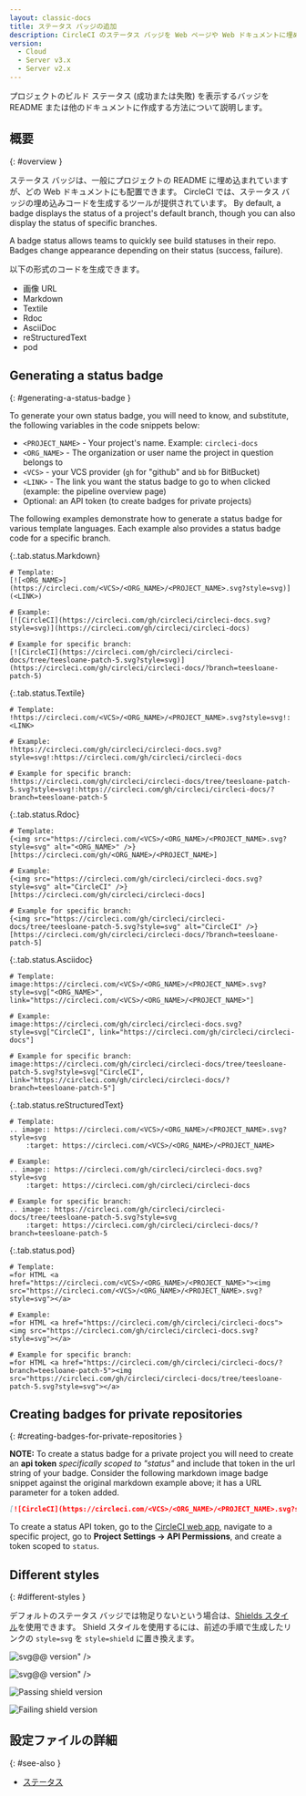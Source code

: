 ```yaml
---
layout: classic-docs
title: ステータス バッジの追加
description: CircleCI のステータス バッジを Web ページや Web ドキュメントに埋め込む方法
version:
  - Cloud
  - Server v3.x
  - Server v2.x
---
```


プロジェクトのビルド ステータス (成功または失敗) を表示するバッジを README または他のドキュメントに作成する方法について説明します。

## 概要
{: #overview }

ステータス バッジは、一般にプロジェクトの README に埋め込まれていますが、どの Web ドキュメントにも配置できます。 CircleCI では、ステータス バッジの埋め込みコードを生成するツールが提供されています。 By default, a badge displays the status of a project's default branch, though you can also display the status of specific branches.

A badge status allows teams to quickly see build statuses in their repo. Badges change appearance depending on their status (success, failure).

以下の形式のコードを生成できます。
- 画像 URL
- Markdown
- Textile
- Rdoc
- AsciiDoc
- reStructuredText
- pod

## Generating a status badge
{: #generating-a-status-badge }

To generate your own status badge, you will need to know, and substitute, the following variables in the code snippets below:

- `<PROJECT_NAME>` - Your project's name. Example: `circleci-docs`
- `<ORG_NAME>` - The organization or user name the project in question belongs to
- `<VCS>` - your VCS provider (`gh` for "github" and `bb` for BitBucket)
- `<LINK>` - The link you want the status badge to go to when clicked (example: the pipeline overview page)
- Optional: an API token (to create badges for private projects)

The following examples demonstrate how to generate a status badge for various template languages. Each example also provides a status badge code for a specific branch.

{:.tab.status.Markdown}
```text
# Template:
[![<ORG_NAME>](https://circleci.com/<VCS>/<ORG_NAME>/<PROJECT_NAME>.svg?style=svg)](<LINK>)

# Example:
[![CircleCI](https://circleci.com/gh/circleci/circleci-docs.svg?style=svg)](https://circleci.com/gh/circleci/circleci-docs)

# Example for specific branch:
[![CircleCI](https://circleci.com/gh/circleci/circleci-docs/tree/teesloane-patch-5.svg?style=svg)](https://circleci.com/gh/circleci/circleci-docs/?branch=teesloane-patch-5)
```

{:.tab.status.Textile}
```text
# Template:
!https://circleci.com/<VCS>/<ORG_NAME>/<PROJECT_NAME>.svg?style=svg!:<LINK>

# Example:
!https://circleci.com/gh/circleci/circleci-docs.svg?style=svg!:https://circleci.com/gh/circleci/circleci-docs

# Example for specific branch:
!https://circleci.com/gh/circleci/circleci-docs/tree/teesloane-patch-5.svg?style=svg!:https://circleci.com/gh/circleci/circleci-docs/?branch=teesloane-patch-5
```

{:.tab.status.Rdoc}
```text
# Template:
{<img src="https://circleci.com/<VCS>/<ORG_NAME>/<PROJECT_NAME>.svg?style=svg" alt="<ORG_NAME>" />}[https://circleci.com/gh/<ORG_NAME>/<PROJECT_NAME>]

# Example:
{<img src="https://circleci.com/gh/circleci/circleci-docs.svg?style=svg" alt="CircleCI" />}[https://circleci.com/gh/circleci/circleci-docs]

# Example for specific branch:
{<img src="https://circleci.com/gh/circleci/circleci-docs/tree/teesloane-patch-5.svg?style=svg" alt="CircleCI" />}[https://circleci.com/gh/circleci/circleci-docs/?branch=teesloane-patch-5]
```

{:.tab.status.Asciidoc}
```text
# Template:
image:https://circleci.com/<VCS>/<ORG_NAME>/<PROJECT_NAME>.svg?style=svg["<ORG_NAME>", link="https://circleci.com/<VCS>/<ORG_NAME>/<PROJECT_NAME>"]

# Example:
image:https://circleci.com/gh/circleci/circleci-docs.svg?style=svg["CircleCI", link="https://circleci.com/gh/circleci/circleci-docs"]

# Example for specific branch:
image:https://circleci.com/gh/circleci/circleci-docs/tree/teesloane-patch-5.svg?style=svg["CircleCI", link="https://circleci.com/gh/circleci/circleci-docs/?branch=teesloane-patch-5"]
```

{:.tab.status.reStructuredText}
```text
# Template:
.. image:: https://circleci.com/<VCS>/<ORG_NAME>/<PROJECT_NAME>.svg?style=svg
    :target: https://circleci.com/<VCS>/<ORG_NAME>/<PROJECT_NAME>

# Example:
.. image:: https://circleci.com/gh/circleci/circleci-docs.svg?style=svg
    :target: https://circleci.com/gh/circleci/circleci-docs

# Example for specific branch:
.. image:: https://circleci.com/gh/circleci/circleci-docs/tree/teesloane-patch-5.svg?style=svg
    :target: https://circleci.com/gh/circleci/circleci-docs/?branch=teesloane-patch-5
```

{:.tab.status.pod}
```text
# Template:
=for HTML <a href="https://circleci.com/<VCS>/<ORG_NAME>/<PROJECT_NAME>"><img src="https://circleci.com/<VCS>/<ORG_NAME>/<PROJECT_NAME>.svg?style=svg"></a>

# Example:
=for HTML <a href="https://circleci.com/gh/circleci/circleci-docs"><img src="https://circleci.com/gh/circleci/circleci-docs.svg?style=svg"></a>

# Example for specific branch:
=for HTML <a href="https://circleci.com/gh/circleci/circleci-docs/?branch=teesloane-patch-5"><img src="https://circleci.com/gh/circleci/circleci-docs/tree/teesloane-patch-5.svg?style=svg"></a>

```

## Creating badges for private repositories
{: #creating-badges-for-private-repositories }

**NOTE:** To create a status badge for a private project you will need to create an **api token** _specifically scoped to "status"_ and include that token in the url string of your badge. Consider the following markdown image badge snippet against the original markdown example above; it has a URL parameter for a token added.

```markdown
[![CircleCI](https://circleci.com/<VCS>/<ORG_NAME>/<PROJECT_NAME>.svg?style=svg&circle-token=<YOUR_STATUS_API_TOKEN>)](<LINK>)
```

To create a status API token, go to the [CircleCI web app](https://app.circleci.com/), navigate to a specific project, go to **Project Settings -> API Permissions**, and create a token scoped to `status`.

## Different styles
{: #different-styles }

デフォルトのステータス バッジでは物足りないという場合は、[Shields スタイル](https://shields.io/)を使用できます。 Shield スタイルを使用するには、前述の手順で生成したリンクの `style=svg` を `style=shield` に置き換えます。

![svg</code>@@ version" />]({{site.baseurl}}/assets/img/docs/svg-passed.png)

![svg</code>@@ version" />]({{site.baseurl}}/assets/img/docs/svg-failed.png)

![Passing shield version]({{site.baseurl}}/assets/img/docs/shield-passing.png)

![Failing shield version]({{site.baseurl}}/assets/img/docs/shield-failing.png)

## 設定ファイルの詳細
{: #see-also }

* [ステータス]({{site.baseurl}}/ja/2.0/status/)